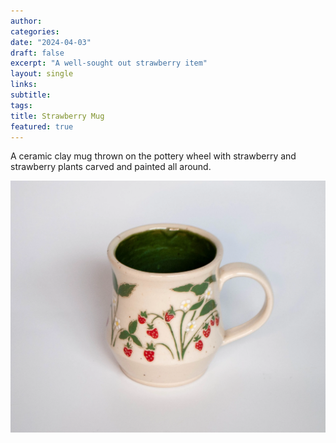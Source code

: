 ```yaml
---
author: 
categories:
date: "2024-04-03"
draft: false
excerpt: "A well-sought out strawberry item"
layout: single
links:
subtitle: 
tags:
title: Strawberry Mug
featured: true
---
```

A ceramic clay mug thrown on the pottery wheel with strawberry and strawberry plants carved and painted all around.

![Strawberry Mug](featured.webp)